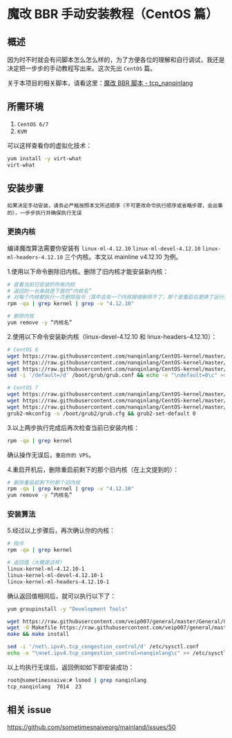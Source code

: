 # 魔改 BBR 手动安装教程（CentOS 篇）

## 概述
因为时不时就会有问脚本怎么怎么样的，为了方便各位的理解和自行调试，我还是决定把一步步的手动教程写出来。这次先出 `CentOS` 篇。

关于本项目的相关脚本，请看这里：[魔改 BBR 脚本 - tcp_nanqinlang](https://github.com/tcp-nanqinlang/wiki/wiki/general)

## 所需环境
1. `CentOS 6/7`
2. `KVM`

可以这样查看你的虚拟化技术：
```bash
yum install -y virt-what
virt-what
```

## 安装步骤
`如果决定手动安装，请务必严格按照本文所述顺序（不可更改命令执行顺序或省略步骤，会出事的），一步步执行并确保执行无误`

### 更换内核
编译魔改算法需要你安装有 `linux-ml-4.12.10` `linux-ml-devel-4.12.10` `linux-ml-headers-4.12.10` 三个内核。本文以 mainline v4.12.10 为例。

1.使用以下命令删除旧内核。删除了旧内核才能安装新内核：
```bash
# 查看当前已安装的所有内核
# 返回的一长串就是下面的“内核名”
# 对每个内核都执行一次删除指令（其中会有一个内核报错删除不了，那个是重启后更换了运行内核后才能删除的重启前的（当前的）运行内核，等你根据后面的步骤重启后再删除那个内核）
rpm -qa | grep kernel | grep -v "4.12.10"

# 删除内核
yum remove -y “内核名”
```

2.使用以下命令安装新内核（linux-devel-4.12.10 和 linux-headers-4.12.10）：
```bash
# CentOS 6
wget https://raw.githubusercontent.com/nanqinlang/CentOS-kernel/master/kernel-ml-4.12.10-1.el6.elrepo.x86_64.rpm && yum install -y kernel-ml-4.12.10-1.el6.elrepo.x86_64.rpm
wget https://raw.githubusercontent.com/nanqinlang/CentOS-kernel/master/kernel-ml-devel-4.12.10-1.el6.elrepo.x86_64.rpm && yum install -y kernel-ml-devel-4.12.10-1.el6.elrepo.x86_64.rpm
wget https://raw.githubusercontent.com/nanqinlang/CentOS-kernel/master/kernel-ml-headers-4.12.10-1.el6.elrepo.x86_64.rpm && yum  install -y kernel-ml-headers-4.12.10-1.el6.elrepo.x86_64.rpm
sed -i '/default=/d' /boot/grub/grub.conf && echo -e "\ndefault=0\c" >> /boot/grub/grub.conf

# CentOS 7
wget https://raw.githubusercontent.com/nanqinlang/CentOS-kernel/master/kernel-ml-4.12.10-1.el7.elrepo.x86_64.rpm && yum install -y kernel-ml-4.12.10-1.el7.elrepo.x86_64.rpm
wget https://raw.githubusercontent.com/nanqinlang/CentOS-kernel/master/kernel-ml-devel-4.12.10-1.el7.elrepo.x86_64.rpm && yum install -y kernel-ml-devel-4.12.10-1.el7.elrepo.x86_64.rpm 
wget https://raw.githubusercontent.com/nanqinlang/CentOS-kernel/master/kernel-ml-headers-4.12.10-1.el7.elrepo.x86_64.rpm && yum  install -y kernel-ml-headers-4.12.10-1.el7.elrepo.x86_64.rpm
grub2-mkconfig -o /boot/grub2/grub.cfg && grub2-set-default 0
```

3.以上两步执行完成后再次检查当前已安装内核：
```bash
rpm -qa | grep kernel
```
确认操作无误后，`重启你的 VPS`。

4.重启开机后，删除重启前剩下的那个旧内核（在上文提到的）：
```bash
# 删除重启前剩下的那个旧内核
rpm -qa | grep kernel | grep -v "4.12.10"
yum remove -y “内核名”
```

### 安装算法
5.经过以上步骤后，再次确认你的内核：
```bash
# 指令
rpm -qa | grep kernel

# 返回值（大概是这样）
linux-kernel-ml-4.12.10-1
linux-kernel-ml-devel-4.12.10-1
linux-kernel-ml-headers-4.12.10-1
```
确认返回值相同后，就可以执行以下了：
```bash
yum groupinstall -y "Development Tools"

wget https://raw.githubusercontent.com/veip007/general/master/General/CentOS/source/tcp_nanqinlang.c
wget -O Makefile https://raw.githubusercontent.com/veip007/general/master/Makefile/Makefile-CentOS
make && make install

sed -i '/net\.ipv4\.tcp_congestion_control/d' /etc/sysctl.conf
echo -e "\nnet.ipv4.tcp_congestion_control=nanqinlang\c" >> /etc/sysctl.conf && sysctl -p
```

以上均执行无误后，返回例如如下即安装成功：
```bash
root@sometimesnaive:# lsmod | grep nanqinlang
tcp_nanqinlang  7014  23
```

## 相关 issue
https://github.com/sometimesnaiveorg/mainland/issues/50
